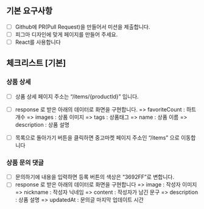 ## 기본 요구사항

- [ ] Github에 PR(Pull Request)을 만들어서 미션을 제출합니다.
- [ ] 피그마 디자인에 맞게 페이지를 만들어 주세요.
- [ ] React를 사용합니다

## 체크리스트 [기본]

### 상품 상세

- [ ] 상품 상세 페이지 주소는 “/items/{productId}” 입니다.
- [ ] response 로 받은 아래의 데이터로 화면을 구현합니다.
      => favoriteCount : 하트 개수
      => images : 상품 이미지
      => tags : 상품태그
      => name : 상품 이름
      => description : 상품 설명

- [ ] 목록으로 돌아가기 버튼을 클릭하면 중고마켓 페이지 주소인 “/items” 으로 이동합니다

### 상품 문의 댓글

- [ ] 문의하기에 내용을 입력하면 등록 버튼의 색상은 “3692FF”로 변합니다.
- [ ] response 로 받은 아래의 데이터로 화면을 구현합니다
      => image : 작성자 이미지
      => nickname : 작성자 닉네임
      => content : 작성자가 남긴 문구
      => description : 상품 설명
      => updatedAt : 문의글 마지막 업데이트 시간
